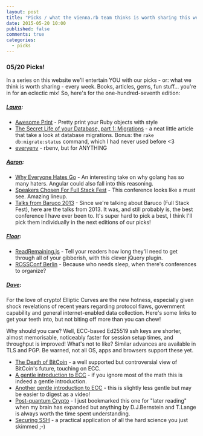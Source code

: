 ```yaml
---
layout: post
title: "Picks / what the vienna.rb team thinks is worth sharing this week"
date: 2015-05-20 10:00
published: false
comments: true
categories:
  - picks
---
```


### 05/20 Picks!

In a series on this website we'll entertain YOU with our picks - or: what we think is worth sharing - every week.
Books, articles, gems, fun stuff... you're in for an eclectic mix! So, here's for the one-hundred-seventh edition:

##### [Laura][1]:
- [Awesome Print][2] - Pretty print your Ruby objects with style
- [The Secret Life of your Database, part 1: Migrations][3] - a neat little article that take a look at database migrations. Bonus: the `rake db:migrate:status` command, which I had never used before <3
- [everyenv][4] - rbenv, but for ANYTHING

##### [Aaron][5]:
- [Why Everyone Hates Go][6] - An interesting take on why golang has so many haters. Angular could also fall into this reasoning.
- [Speakers Chosen For Full Stack Fest][7] - This conference looks like a must see. Amazing lineup.
- [Talks from Baruco 2013][8] - Since we're talking about Baruco (Full Stack Fest), here are the talks from 2013. It was, and still probably is, the best conference I have ever been to. It's super hard to pick a best, I think I'll pick them individually in the next editions of our picks!

##### [Floor][9]:
- [ReadRemaining.js][11] - Tell your readers how long they'll need to get through all of your gibberish, with this clever jQuery plugin.
- [ROSSConf Berlin][12] - Because who needs sleep, when there's conferences to organize?

##### [Dave][13]:

For the love of crypto! Elliptic Curves are the new hotness, especially
given shock revelations of recent years regarding protocol flaws, government
capability and general internet-enabled data collection. Here's some links
to get your teeth into, but not biting off more than you can chew!

Why should you care? Well, ECC-based Ed25519 ssh keys are shorter, almost
memorisable, noticeably faster for session setup times, and throughput is
improved! What's not to like? Similar advances are available in TLS and PGP.
Be warned, not all OS, apps and browsers support these yet.

- [The Death of BitCoin][14] - a well supported but controversial view of BitCoin's future, touching on ECC.
- [A gentle introduction to ECC][15] - if you ignore most of the math this is indeed a gentle introduction.
- [Another gentle introduction to ECC][16] - this is slightly less gentle but may be easier to digest as a video!
- [Post-quantum Crypto][17] - I just bookmarked this one for "later reading" when my brain has expanded but anything by D.J.Bernstein and T.Lange is always worth the time spent understanding.
- [Securing SSH][18] - a practical application of all the hard science you just skimmed ;-)

[1]: http://www.twitter.com/alicetragedy
[2]: https://github.com/michaeldv/awesome_print
[3]: http://vaidehijoshi.github.io/blog/2015/05/19/the-secret-life-of-your-database-part-1-migrations/
[4]: https://github.com/mislav/everyenv
[5]: http://www.twitter.com/mraaroncruz
[6]: http://npf.io/2014/10/why-everyone-hates-go/
[7]: http://www.fullstackfest.com/#speakers-section
[8]: https://www.youtube.com/results?search_query=baruco+2013&page=&utm_source=opensearch
[9]: http://www.twitter.com/floordrees 
[11]: http://aerolab.github.io/readremaining.js
[12]: http://www.rossconf.io/event/berlin.html
[13]: http://twitter.com/dch__
[14]: http://tonyarcieri.com/the-death-of-bitcoin
[15]: http://andrea.corbellini.name/2015/05/17/elliptic-curve-cryptography-a-gentle-introduction/
[16]: https://www.youtube.com/watch?v=l6jTFxQaUJA
[17]: http://pqcrypto.org/
[18]: https://stribika.github.io/2015/01/04/secure-secure-shell.html
